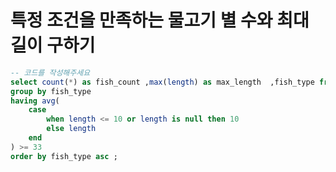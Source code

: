 # 특정 조건을 만족하는 물고기 별 수와 최대 길이 구하기 

```sql
-- 코드를 작성해주세요
select count(*) as fish_count ,max(length) as max_length  ,fish_type from fish_info 
group by fish_type 
having avg(
    case 
        when length <= 10 or length is null then 10
        else length
    end
) >= 33
order by fish_type asc ;
```